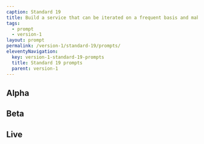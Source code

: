 ```yaml
---
caption: Standard 19
title: Build a service that can be iterated on a frequent basis and make sure resources are in place to do so.
tags:
  - prompt
  - version-1
layout: prompt
permalink: /version-1/standard-19/prompts/
eleventyNavigation:
  key: version-1-standard-19-prompts
  title: Standard 19 prompts
  parent: version-1
---
```


## Alpha

## Beta

## Live
